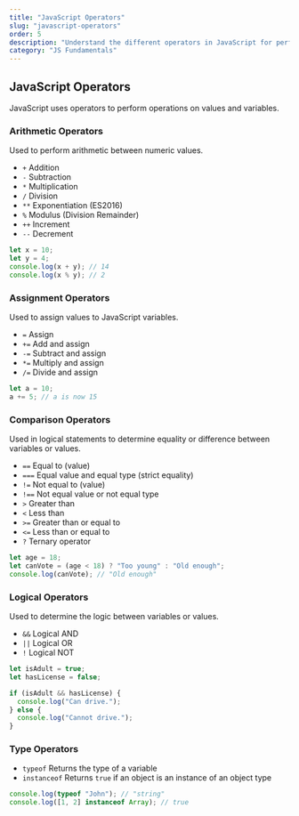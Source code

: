 ```yaml
---
title: "JavaScript Operators"
slug: "javascript-operators"
order: 5
description: "Understand the different operators in JavaScript for performing arithmetic, assignment, comparison, and logical operations."
category: "JS Fundamentals"
---
```


## JavaScript Operators

JavaScript uses operators to perform operations on values and variables.

### Arithmetic Operators
Used to perform arithmetic between numeric values.
- `+` Addition
- `-` Subtraction
- `*` Multiplication
- `/` Division
- `**` Exponentiation (ES2016)
- `%` Modulus (Division Remainder)
- `++` Increment
- `--` Decrement

```javascript
let x = 10;
let y = 4;
console.log(x + y); // 14
console.log(x % y); // 2
```

### Assignment Operators
Used to assign values to JavaScript variables.
- `=` Assign
- `+=` Add and assign
- `-=` Subtract and assign
- `*=` Multiply and assign
- `/=` Divide and assign

```javascript
let a = 10;
a += 5; // a is now 15
```

### Comparison Operators
Used in logical statements to determine equality or difference between variables or values.
- `==` Equal to (value)
- `===` Equal value and equal type (strict equality)
- `!=` Not equal to (value)
- `!==` Not equal value or not equal type
- `>` Greater than
- `<` Less than
- `>=` Greater than or equal to
- `<=` Less than or equal to
- `?` Ternary operator

```javascript
let age = 18;
let canVote = (age < 18) ? "Too young" : "Old enough";
console.log(canVote); // "Old enough"
```

### Logical Operators
Used to determine the logic between variables or values.
- `&&` Logical AND
- `||` Logical OR
- `!` Logical NOT

```javascript
let isAdult = true;
let hasLicense = false;

if (isAdult && hasLicense) {
  console.log("Can drive.");
} else {
  console.log("Cannot drive.");
}
```

### Type Operators
- `typeof` Returns the type of a variable
- `instanceof` Returns `true` if an object is an instance of an object type

```javascript
console.log(typeof "John"); // "string"
console.log([1, 2] instanceof Array); // true
```
